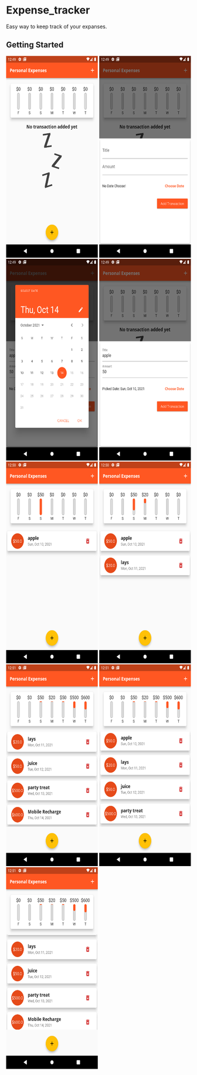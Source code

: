 # Expense_tracker

Easy way to keep track of your expanses.



## Getting Started

  <img src="SS\ss1.png"  width="250px" height="550px">
  <img src="SS\ss2.png"  width="250px" height="550px">
  <img src="SS\ss3.png"  width="250px" height="550px">
  <img src="SS\ss4.png"  width="250px" height="550px">
  <img src="SS\ss5.png"  width="250px" height="550px">
  <img src="SS\ss6.png"  width="250px" height="550px">
  <img src="SS\ss7.png"  width="250px" height="550px">
  <img src="SS\ss8.png"  width="250px" height="550px">
  <img src="SS\ss9.png"  width="250px" height="550px">

